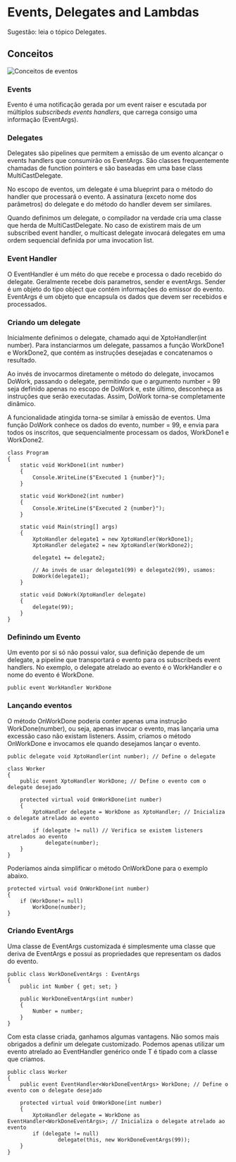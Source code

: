 # Events, Delegates and Lambdas

Sugestão: leia o tópico Delegates.

## Conceitos 

![Conceitos de eventos](EventDelegateHandler,jpg)

### Events

Evento é uma notificação gerada por um event raiser e escutada por múltiplos *subscribeds events handlers*, que carrega consigo uma informação (EventArgs).

### Delegates

Delegates são pipelines que permitem a emissão de um evento alcançar o events handlers que consumirão os EventArgs. São classes frequentemente chamadas de function pointers e são baseadas em uma base class MultiCastDelegate.

No escopo de eventos, um delegate é uma blueprint para o método do handler que processará o evento. A assinatura (exceto nome dos parâmetros) do delegate e do método do handler devem ser similares.

Quando definimos um delegate, o compilador na verdade cria uma classe que herda de MultiCastDelegate. No caso de existirem mais de um subscribed event handler, o multicast delegate invocará delegates em uma ordem sequencial definida por uma invocation list. 

### Event Handler

O EventHandler é um méto do que recebe e processa o dado recebido do delegate. Geralmente recebe dois parametros, sender e eventArgs. Sender é um objeto do tipo object que contém informações do emissor do evento. EventArgs é um objeto que encapsula os dados que devem ser recebidos e processados.

### Criando um delegate

Inicialmente definimos o delegate, chamado aqui de XptoHandler(int number). Para instanciarmos um delegate, passamos a função WorkDone1 e WorkDone2, que contém as instruções desejadas e concatenamos o resultado.

Ao invés de invocarmos diretamente o método do delegate, invocamos DoWork, passando o delegate, permitindo que o argumento number = 99 seja definido apenas no escopo de DoWork e, este último, desconheça as instruções que serão executadas. Assim, DoWork torna-se completamente dinâmico. 

A funcionalidade atingida torna-se similar à emissão de eventos. Uma função DoWork conhece os dados do evento, number = 99, e envia para todos os inscritos, que sequencialmente processam os dados, WorkDone1 e WorkDone2.

```
class Program
{
	static void WorkDone1(int number)
	{
		Console.WriteLine($"Executed 1 {number}");
	}

	static void WorkDone2(int number)
	{
		Console.WriteLine($"Executed 2 {number}");
	}
	
	static void Main(string[] args)
	{
		XptoHandler delegate1 = new XptoHandler(WorkDone1);
		XptoHandler delegate2 = new XptoHandler(WorkDone2);
		
		delegate1 += delegate2;

		// Ao invés de usar delegate1(99) e delegate2(99), usamos:
		DoWork(delegate1);
	}

	static void DoWork(XptoHandler delegate)
	{
		delegate(99);
	}
}
```

### Definindo um Evento

Um evento por si só não possui valor, sua definição depende de um delegate, a pipeline que transportará o evento para os subscribeds event handlers. No exemplo, o delegate atrelado ao evento é o WorkHandler e o nome do evento é WorkDone.

    public event WorkHandler WorkDone 

### Lançando eventos

O método OnWorkDone poderia conter apenas uma instrução WorkDone(number), ou seja, apenas invocar o evento, mas lançaria uma excessão caso não existam listeners. Assim, criamos o método OnWorkDone e invocamos ele quando desejamos lançar o evento. 
```
public delegate void XptoHandler(int number); // Define o delegate 

class Worker
{
	public event XptoHandler WorkDone; // Define o evento com o delegate desejado
		
	protected virtual void OnWorkDone(int number)
	{
		XptoHandler delegate = WorkDone as XptoHandler; // Inicializa o delegate atrelado ao evento
			
		if (delegate != null) // Verifica se existem listeners atrelados ao evento	
			delegate(number);
	}
}
```

Poderíamos ainda simplificar o método OnWorkDone para o exemplo abaixo.
```
protected virtual void OnWorkDone(int number)
{
	if (WorkDone!= null) 
		WorkDone(number);
}
```

### Criando EventArgs

Uma classe de EventArgs customizada é simplesmente uma classe que deriva de EventArgs e possui as propriedades que representam os dados do evento.
```
public class WorkDoneEventArgs : EventArgs
{
	public int Number { get; set; }

	public WorkDoneEventArgs(int number)
	{
		Number = number;
	}
}
```

Com esta classe criada, ganhamos algumas vantagens. Não somos mais obrigados a definir um delegate customizado. Podemos apenas utilizar um evento atrelado ao EventHandler<T> genérico onde T é tipado com a classe que criamos.

```
public class Worker
{
	public event EventHandler<WorkDoneEventArgs> WorkDone; // Define o evento com o delegate desejado
	
	protected virtual void OnWorkDone(int number)
	{
		XptoHandler delegate = WorkDone as EventHandler<WorkDoneEventArgs>; // Inicializa o delegate atrelado ao evento
		if (delegate != null)	
				delegate(this, new WorkDoneEventArgs(99));
	}
}
```